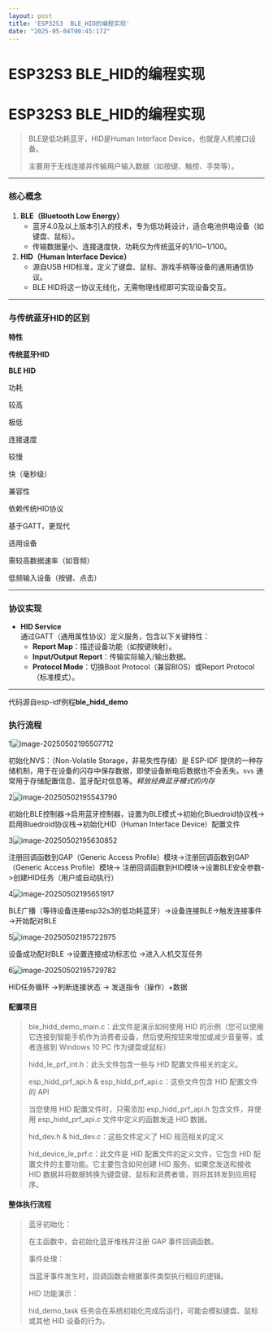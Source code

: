 ```yaml
---
layout: post
title: 'ESP32S3  BLE_HID的编程实现'
date: "2025-05-04T00:45:17Z"
---
```

ESP32S3 BLE\_HID的编程实现
=====================

ESP32S3 BLE\_HID的编程实现
=====================

> BLE是低功耗蓝牙，HID是Human Interface Device，也就是人机接口设备。
> 
> 主要用于无线连接并传输用户输入数据（如按键、触控、手势等）。

* * *

### **核心概念**

1.  **BLE（Bluetooth Low Energy）**
    *   蓝牙4.0及以上版本引入的技术，专为低功耗设计，适合电池供电设备（如键盘、鼠标）。
    *   传输数据量小、连接速度快，功耗仅为传统蓝牙的1/10~1/100。
2.  **HID（Human Interface Device）**
    *   源自USB HID标准，定义了键盘、鼠标、游戏手柄等设备的通用通信协议。
    *   BLE HID将这一协议无线化，无需物理线缆即可实现设备交互。

* * *

### **与传统蓝牙HID的区别**

**特性**

**传统蓝牙HID**

**BLE HID**

功耗

较高

极低

连接速度

较慢

快（毫秒级）

兼容性

依赖传统HID协议

基于GATT，更现代

适用设备

需较高数据速率（如音频）

低频输入设备（按键、点击）

* * *

### **协议实现**

*   **HID Service**  
    通过GATT（通用属性协议）定义服务，包含以下关键特性：
    *   **Report Map**：描述设备功能（如按键映射）。
    *   **Input/Output Report**：传输实际输入/输出数据。
    *   **Protocol Mode**：切换Boot Protocol（兼容BIOS）或Report Protocol（标准模式）。

* * *

代码源自esp-idf例程**ble\_hidd\_demo**

### 执行流程

1![image-20250502195507712](https://img2023.cnblogs.com/blog/3281938/202505/3281938-20250502204407501-516134262.png)

初始化NVS：（Non-Volatile Storage，非易失性存储）是 ESP-IDF 提供的一种存储机制，用于在设备的闪存中保存数据，即使设备断电后数据也不会丢失。`nvs` 通常用于存储配置信息、蓝牙配对信息等。_释放经典蓝牙模式的内存_

2![image-20250502195543790](https://img2023.cnblogs.com/blog/3281938/202505/3281938-20250502204408050-157654301.png)

初始化BLE控制器->启用蓝牙控制器，设置为BLE模式->初始化Bluedroid协议栈->启用Bluedroid协议栈->初始化HID（Human Interface Device）配置文件

3![image-20250502195630852](https://img2023.cnblogs.com/blog/3281938/202505/3281938-20250502204408524-1734573555.png)

注册回调函数到GAP（Generic Access Profile）模块->注册回调函数到GAP（Generic Access Profile）模块-> 注册回调函数到HID模块->设置BLE安全参数->创建HID任务（用户或自动执行）

4![image-20250502195651917](https://img2023.cnblogs.com/blog/3281938/202505/3281938-20250502204408963-724343996.png)

BLE广播（等待设备连接esp32s3的低功耗蓝牙）->设备连接BLE->触发连接事件 ->开始配对BLE

5![image-20250502195722975](https://img2023.cnblogs.com/blog/3281938/202505/3281938-20250502204409338-926225286.png)

设备成功配对BLE ->设置连接成功标志位 ->进入人机交互任务

6![image-20250502195729782](https://img2023.cnblogs.com/blog/3281938/202505/3281938-20250502204409686-1243929280.png)

HID任务循环 ->判断连接状态 -> 发送指令（操作）+数据

#### 配置项目

> ble\_hidd\_demo\_main.c：此文件是演示如何使用 HID 的示例（您可以使用它连接到智能手机作为消费者设备，然后使用按钮来增加或减少音量等，或者连接到 Windows 10 PC 作为键盘或鼠标）
> 
> hidd\_le\_prf\_int.h：此头文件包含一些与 HID 配置文件相关的定义。
> 
> esp\_hidd\_prf\_api.h & esp\_hidd\_prf\_api.c：这些文件包含 HID 配置文件的 API
> 
> 当您使用 HID 配置文件时，只需添加 esp\_hidd\_prf\_api.h 包含文件，并使用 esp\_hidd\_prf\_api.c 文件中定义的函数发送 HID 数据。
> 
> hid\_dev.h & hid\_dev.c：这些文件定义了 HID 规范相关的定义
> 
> hid\_device\_le\_prf.c：此文件是 HID 配置文件的定义文件，它包含 HID 配置文件的主要功能。它主要包含如何创建 HID 服务。如果您发送和接收 HID 数据并将数据转换为键盘键、鼠标和消费者值，则将其转发到应用程序。

#### 整体执行流程

> 蓝牙初始化：
> 
> 在主函数中，会初始化蓝牙堆栈并注册 GAP 事件回调函数。
> 
> 事件处理：
> 
> 当蓝牙事件发生时，回调函数会根据事件类型执行相应的逻辑。
> 
> HID 功能演示：
> 
> hid\_demo\_task 任务会在系统初始化完成后运行，可能会模拟键盘、鼠标或其他 HID 设备的行为。